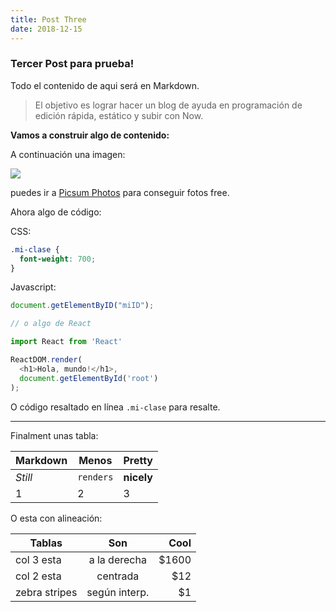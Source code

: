 ```yaml
---
title: Post Three
date: 2018-12-15
---
```


### Tercer Post para prueba!

Todo el contenido de aqui será en Markdown.

> El objetivo es lograr hacer un blog de ayuda en programación de edición rápida, estático y subir con Now.

**Vamos a construir algo de contenido:**

A continuación una imagen:

![](https://picsum.photos/400/270?image=668)

puedes ir a [Picsum Photos](https://picsum.photos/) para conseguir fotos free.

Ahora algo de código:

CSS:
```css
.mi-clase {
  font-weight: 700;
}
```
Javascript:
```javascript
document.getElementByID("miID");

// o algo de React

import React from 'React'

ReactDOM.render(
  <h1>Hola, mundo!</h1>,
  document.getElementById('root')
);
```

O código resaltado en línea `.mi-clase` para resalte.

---

Finalment unas tabla:

Markdown | Menos | Pretty
--- | --- | ---
*Still* | `renders` | **nicely**
1 | 2 | 3

O esta con alineación:

| Tablas        | Son           | Cool  |
| ------------- |:-------------:| -----:|
| col 3 esta    | a la derecha  | $1600 |
| col 2 esta    | centrada      |   $12 |
| zebra stripes | según interp. |    $1 |

